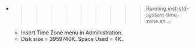 * >>>>>>>>> Running inst-std-system-time-zone.sh ...
  * Insert Time Zone menu in Administration.
  * Disk size = 3959740K. Space Used = 4K.
